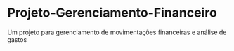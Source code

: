 # Projeto-Gerenciamento-Financeiro
Um projeto para gerenciamento de movimentações financeiras e análise de gastos
